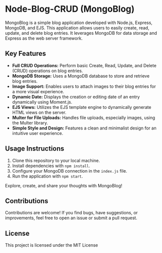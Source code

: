 # Node-Blog-CRUD (MongoBlog)

MongoBlog is a simple blog application developed with Node.js, Express, MongoDB, and EJS. This application allows users to easily create, read, update, and delete blog entries. It leverages MongoDB for data storage and Express as the web server framework.

## Key Features

- **Full CRUD Operations:** Perform basic Create, Read, Update, and Delete (CRUD) operations on blog entries.
- **MongoDB Storage:** Uses a MongoDB database to store and retrieve blog entries.
- **Image Support:** Enables users to attach images to their blog entries for a more visual experience.
- **Dynamic Date:** Displays the creation or editing date of an entry dynamically using Moment.js.
- **EJS Views:** Utilizes the EJS template engine to dynamically generate HTML views on the server.
- **Multer for File Uploads:** Handles file uploads, especially images, using the Multer library.
- **Simple Style and Design:** Features a clean and minimalist design for an intuitive user experience.

## Usage Instructions

1. Clone this repository to your local machine.
2. Install dependencies with `npm install`.
3. Configure your MongoDB connection in the `index.js` file.
4. Run the application with `npm start`.

Explore, create, and share your thoughts with MongoBlog!

## Contributions

Contributions are welcome! If you find bugs, have suggestions, or improvements, feel free to open an issue or submit a pull request.

## License

This project is licensed under the MIT License
